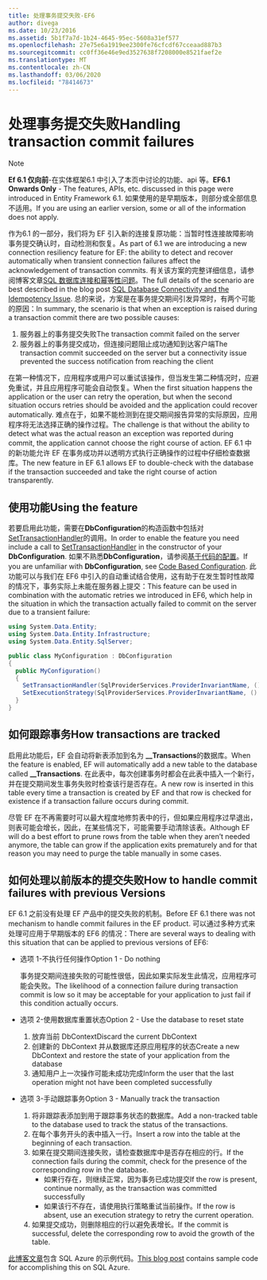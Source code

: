 ```yaml
---
title: 处理事务提交失败-EF6
author: divega
ms.date: 10/23/2016
ms.assetid: 5b1f7a7d-1b24-4645-95ec-5608a31ef577
ms.openlocfilehash: 27e75e6a1919ee2300fe76cfcdf67cceaad887b3
ms.sourcegitcommit: cc0ff36e46e9ed3527638f7208000e8521faef2e
ms.translationtype: MT
ms.contentlocale: zh-CN
ms.lasthandoff: 03/06/2020
ms.locfileid: "78414673"
---
```

# <a name="handling-transaction-commit-failures"></a><span data-ttu-id="dd2b2-102">处理事务提交失败</span><span class="sxs-lookup"><span data-stu-id="dd2b2-102">Handling transaction commit failures</span></span>
> [!NOTE]
> <span data-ttu-id="dd2b2-103">**Ef 6.1 仅向前**-在实体框架6.1 中引入了本页中讨论的功能、api 等。</span><span class="sxs-lookup"><span data-stu-id="dd2b2-103">**EF6.1 Onwards Only** - The features, APIs, etc. discussed in this page were introduced in Entity Framework 6.1.</span></span> <span data-ttu-id="dd2b2-104">如果使用的是早期版本，则部分或全部信息不适用。</span><span class="sxs-lookup"><span data-stu-id="dd2b2-104">If you are using an earlier version, some or all of the information does not apply.</span></span>  

<span data-ttu-id="dd2b2-105">作为6.1 的一部分，我们将为 EF 引入新的连接复原功能：当暂时性连接故障影响事务提交确认时，自动检测和恢复。</span><span class="sxs-lookup"><span data-stu-id="dd2b2-105">As part of 6.1 we are introducing a new connection resiliency feature for EF: the ability to detect and recover automatically when transient connection failures affect the acknowledgement of transaction commits.</span></span> <span data-ttu-id="dd2b2-106">有关该方案的完整详细信息，请参阅博客文章[SQL 数据库连接和幂等性问题](https://blogs.msdn.com/b/adonet/archive/2013/03/11/sql-database-connectivity-and-the-idempotency-issue.aspx)。</span><span class="sxs-lookup"><span data-stu-id="dd2b2-106">The full details of the scenario are best described in the blog post [SQL Database Connectivity and the Idempotency Issue](https://blogs.msdn.com/b/adonet/archive/2013/03/11/sql-database-connectivity-and-the-idempotency-issue.aspx).</span></span>  <span data-ttu-id="dd2b2-107">总的来说，方案是在事务提交期间引发异常时，有两个可能的原因：</span><span class="sxs-lookup"><span data-stu-id="dd2b2-107">In summary, the scenario is that when an exception is raised during a transaction commit there are two possible causes:</span></span>  

1. <span data-ttu-id="dd2b2-108">服务器上的事务提交失败</span><span class="sxs-lookup"><span data-stu-id="dd2b2-108">The transaction commit failed on the server</span></span>
2. <span data-ttu-id="dd2b2-109">服务器上的事务提交成功，但连接问题阻止成功通知到达客户端</span><span class="sxs-lookup"><span data-stu-id="dd2b2-109">The transaction commit succeeded on the server but a connectivity issue prevented the success notification from reaching the client</span></span>  

<span data-ttu-id="dd2b2-110">在第一种情况下，应用程序或用户可以重试该操作，但当发生第二种情况时，应避免重试，并且应用程序可能会自动恢复。</span><span class="sxs-lookup"><span data-stu-id="dd2b2-110">When the first situation happens the application or the user can retry the operation, but when the second situation occurs retries should be avoided and the application could recover automatically.</span></span> <span data-ttu-id="dd2b2-111">难点在于，如果不能检测到在提交期间报告异常的实际原因，应用程序将无法选择正确的操作过程。</span><span class="sxs-lookup"><span data-stu-id="dd2b2-111">The challenge is that without the ability to detect what was the actual reason an exception was reported during commit, the application cannot choose the right course of action.</span></span> <span data-ttu-id="dd2b2-112">EF 6.1 中的新功能允许 EF 在事务成功并以透明方式执行正确操作的过程中仔细检查数据库。</span><span class="sxs-lookup"><span data-stu-id="dd2b2-112">The new feature in EF 6.1 allows EF to double-check with the database if the transaction succeeded and take the right course of action transparently.</span></span>  

## <a name="using-the-feature"></a><span data-ttu-id="dd2b2-113">使用功能</span><span class="sxs-lookup"><span data-stu-id="dd2b2-113">Using the feature</span></span>  

<span data-ttu-id="dd2b2-114">若要启用此功能，需要在**DbConfiguration**的构造函数中包括对[SetTransactionHandler](https://msdn.microsoft.com/library/system.data.entity.dbconfiguration.setdefaulttransactionhandler.aspx)的调用。</span><span class="sxs-lookup"><span data-stu-id="dd2b2-114">In order to enable the feature you need include a call to [SetTransactionHandler](https://msdn.microsoft.com/library/system.data.entity.dbconfiguration.setdefaulttransactionhandler.aspx) in the constructor of your **DbConfiguration**.</span></span> <span data-ttu-id="dd2b2-115">如果不熟悉**DbConfiguration**，请参阅[基于代码的配置](~/ef6/fundamentals/configuring/code-based.md)。</span><span class="sxs-lookup"><span data-stu-id="dd2b2-115">If you are unfamiliar with **DbConfiguration**, see [Code Based Configuration](~/ef6/fundamentals/configuring/code-based.md).</span></span> <span data-ttu-id="dd2b2-116">此功能可以与我们在 EF6 中引入的自动重试结合使用，这有助于在发生暂时性故障的情况下，事务实际上未能在服务器上提交：</span><span class="sxs-lookup"><span data-stu-id="dd2b2-116">This feature can be used in combination with the automatic retries we introduced in EF6, which help in the situation in which the transaction actually failed to commit on the server due to a transient failure:</span></span>  

``` csharp
using System.Data.Entity;
using System.Data.Entity.Infrastructure;
using System.Data.Entity.SqlServer;

public class MyConfiguration : DbConfiguration  
{
  public MyConfiguration()  
  {  
    SetTransactionHandler(SqlProviderServices.ProviderInvariantName, () => new CommitFailureHandler());  
    SetExecutionStrategy(SqlProviderServices.ProviderInvariantName, () => new SqlAzureExecutionStrategy());  
  }  
}
```  

## <a name="how-transactions-are-tracked"></a><span data-ttu-id="dd2b2-117">如何跟踪事务</span><span class="sxs-lookup"><span data-stu-id="dd2b2-117">How transactions are tracked</span></span>  

<span data-ttu-id="dd2b2-118">启用此功能后，EF 会自动将新表添加到名为 **__Transactions**的数据库。</span><span class="sxs-lookup"><span data-stu-id="dd2b2-118">When the feature is enabled, EF will automatically add a new table to the database called **__Transactions**.</span></span> <span data-ttu-id="dd2b2-119">在此表中，每次创建事务时都会在此表中插入一个新行，并在提交期间发生事务失败时检查该行是否存在。</span><span class="sxs-lookup"><span data-stu-id="dd2b2-119">A new row is inserted in this table every time a transaction is created by EF and that row is checked for existence if a transaction failure occurs during commit.</span></span>  

<span data-ttu-id="dd2b2-120">尽管 EF 在不再需要时可以最大程度地修剪表中的行，但如果应用程序过早退出，则表可能会增长，因此，在某些情况下，可能需要手动清除该表。</span><span class="sxs-lookup"><span data-stu-id="dd2b2-120">Although EF will do a best effort to prune rows from the table when they aren’t needed anymore, the table can grow if the application exits prematurely and for that reason you may need to purge the table manually in some cases.</span></span>  

## <a name="how-to-handle-commit-failures-with-previous-versions"></a><span data-ttu-id="dd2b2-121">如何处理以前版本的提交失败</span><span class="sxs-lookup"><span data-stu-id="dd2b2-121">How to handle commit failures with previous Versions</span></span>

<span data-ttu-id="dd2b2-122">EF 6.1 之前没有处理 EF 产品中的提交失败的机制。</span><span class="sxs-lookup"><span data-stu-id="dd2b2-122">Before EF 6.1 there was not mechanism to handle commit failures in the EF product.</span></span> <span data-ttu-id="dd2b2-123">可以通过多种方式来处理可应用于早期版本的 EF6 的情况：</span><span class="sxs-lookup"><span data-stu-id="dd2b2-123">There are several ways to dealing with this situation that can be applied to previous versions of EF6:</span></span>  

* <span data-ttu-id="dd2b2-124">选项 1-不执行任何操作</span><span class="sxs-lookup"><span data-stu-id="dd2b2-124">Option 1 - Do nothing</span></span>  

  <span data-ttu-id="dd2b2-125">事务提交期间连接失败的可能性很低，因此如果实际发生此情况，应用程序可能会失败。</span><span class="sxs-lookup"><span data-stu-id="dd2b2-125">The likelihood of a connection failure during transaction commit is low so it may be acceptable for your application to just fail if this condition actually occurs.</span></span>  

* <span data-ttu-id="dd2b2-126">选项 2-使用数据库重置状态</span><span class="sxs-lookup"><span data-stu-id="dd2b2-126">Option 2 - Use the database to reset state</span></span>  

  1. <span data-ttu-id="dd2b2-127">放弃当前 DbContext</span><span class="sxs-lookup"><span data-stu-id="dd2b2-127">Discard the current DbContext</span></span>  
  2. <span data-ttu-id="dd2b2-128">创建新的 DbContext 并从数据库还原应用程序的状态</span><span class="sxs-lookup"><span data-stu-id="dd2b2-128">Create a new DbContext and restore the state of your application from the database</span></span>  
  3. <span data-ttu-id="dd2b2-129">通知用户上一次操作可能未成功完成</span><span class="sxs-lookup"><span data-stu-id="dd2b2-129">Inform the user that the last operation might not have been completed successfully</span></span>  

* <span data-ttu-id="dd2b2-130">选项 3-手动跟踪事务</span><span class="sxs-lookup"><span data-stu-id="dd2b2-130">Option 3 - Manually track the transaction</span></span>  

  1. <span data-ttu-id="dd2b2-131">将非跟踪表添加到用于跟踪事务状态的数据库。</span><span class="sxs-lookup"><span data-stu-id="dd2b2-131">Add a non-tracked table to the database used to track the status of the transactions.</span></span>  
  2. <span data-ttu-id="dd2b2-132">在每个事务开头的表中插入一行。</span><span class="sxs-lookup"><span data-stu-id="dd2b2-132">Insert a row into the table at the beginning of each transaction.</span></span>  
  3. <span data-ttu-id="dd2b2-133">如果在提交期间连接失败，请检查数据库中是否存在相应的行。</span><span class="sxs-lookup"><span data-stu-id="dd2b2-133">If the connection fails during the commit, check for the presence of the corresponding row in the database.</span></span>  
     - <span data-ttu-id="dd2b2-134">如果行存在，则继续正常，因为事务已成功提交</span><span class="sxs-lookup"><span data-stu-id="dd2b2-134">If the row is present, continue normally, as the transaction was committed successfully</span></span>  
     - <span data-ttu-id="dd2b2-135">如果该行不存在，请使用执行策略重试当前操作。</span><span class="sxs-lookup"><span data-stu-id="dd2b2-135">If the row is absent, use an execution strategy to retry the current operation.</span></span>  
  4. <span data-ttu-id="dd2b2-136">如果提交成功，则删除相应的行以避免表增长。</span><span class="sxs-lookup"><span data-stu-id="dd2b2-136">If the commit is successful, delete the corresponding row to avoid the growth of the table.</span></span>  

<span data-ttu-id="dd2b2-137">[此博客文章](https://blogs.msdn.com/b/adonet/archive/2013/03/11/sql-database-connectivity-and-the-idempotency-issue.aspx)包含 SQL Azure 的示例代码。</span><span class="sxs-lookup"><span data-stu-id="dd2b2-137">[This blog post](https://blogs.msdn.com/b/adonet/archive/2013/03/11/sql-database-connectivity-and-the-idempotency-issue.aspx) contains sample code for accomplishing this on SQL Azure.</span></span>  
